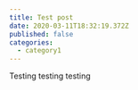 ```yaml
---
title: Test post
date: 2020-03-11T18:32:19.372Z
published: false
categories:
  - category1
---
```

Testing testing testing